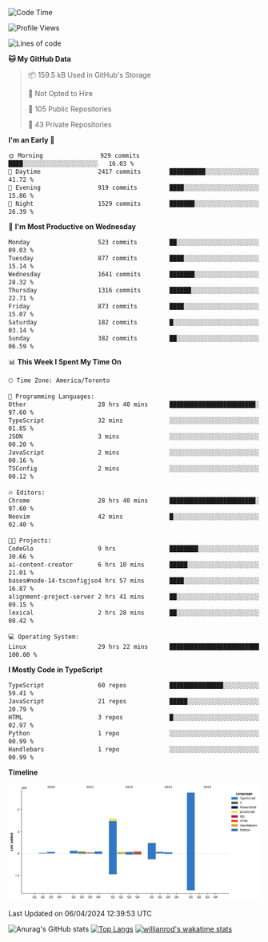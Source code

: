 <!--START_SECTION:waka-->
![Code Time](http://img.shields.io/badge/Code%20Time-1%2C392%20hrs%2020%20mins-blue)

![Profile Views](http://img.shields.io/badge/Profile%20Views-0-blue)

![Lines of code](https://img.shields.io/badge/From%20Hello%20World%20I%27ve%20Written-5.5%20million%20lines%20of%20code-blue)

**🐱 My GitHub Data** 

> 📦 159.5 kB Used in GitHub's Storage 
 > 
> 🚫 Not Opted to Hire
 > 
> 📜 105 Public Repositories 
 > 
> 🔑 43 Private Repositories 
 > 
**I'm an Early 🐤** 

```text
🌞 Morning                929 commits         ████░░░░░░░░░░░░░░░░░░░░░   16.03 % 
🌆 Daytime                2417 commits        ██████████░░░░░░░░░░░░░░░   41.72 % 
🌃 Evening                919 commits         ████░░░░░░░░░░░░░░░░░░░░░   15.86 % 
🌙 Night                  1529 commits        ███████░░░░░░░░░░░░░░░░░░   26.39 % 
```
📅 **I'm Most Productive on Wednesday** 

```text
Monday                   523 commits         ██░░░░░░░░░░░░░░░░░░░░░░░   09.03 % 
Tuesday                  877 commits         ████░░░░░░░░░░░░░░░░░░░░░   15.14 % 
Wednesday                1641 commits        ███████░░░░░░░░░░░░░░░░░░   28.32 % 
Thursday                 1316 commits        ██████░░░░░░░░░░░░░░░░░░░   22.71 % 
Friday                   873 commits         ████░░░░░░░░░░░░░░░░░░░░░   15.07 % 
Saturday                 182 commits         █░░░░░░░░░░░░░░░░░░░░░░░░   03.14 % 
Sunday                   382 commits         ██░░░░░░░░░░░░░░░░░░░░░░░   06.59 % 
```


📊 **This Week I Spent My Time On** 

```text
🕑︎ Time Zone: America/Toronto

💬 Programming Languages: 
Other                    28 hrs 40 mins      ████████████████████████░   97.60 % 
TypeScript               32 mins             ░░░░░░░░░░░░░░░░░░░░░░░░░   01.85 % 
JSON                     3 mins              ░░░░░░░░░░░░░░░░░░░░░░░░░   00.20 % 
JavaScript               2 mins              ░░░░░░░░░░░░░░░░░░░░░░░░░   00.16 % 
TSConfig                 2 mins              ░░░░░░░░░░░░░░░░░░░░░░░░░   00.12 % 

🔥 Editors: 
Chrome                   28 hrs 40 mins      ████████████████████████░   97.60 % 
Neovim                   42 mins             █░░░░░░░░░░░░░░░░░░░░░░░░   02.40 % 

🐱‍💻 Projects: 
CodeGlo                  9 hrs               ████████░░░░░░░░░░░░░░░░░   30.66 % 
ai-content-creator       6 hrs 10 mins       █████░░░░░░░░░░░░░░░░░░░░   21.01 % 
bases#node-14-tsconfigjso4 hrs 57 mins       ████░░░░░░░░░░░░░░░░░░░░░   16.87 % 
alignment-project-server 2 hrs 41 mins       ██░░░░░░░░░░░░░░░░░░░░░░░   09.15 % 
lexical                  2 hrs 28 mins       ██░░░░░░░░░░░░░░░░░░░░░░░   08.42 % 

💻 Operating System: 
Linux                    29 hrs 22 mins      █████████████████████████   100.00 % 
```

**I Mostly Code in TypeScript** 

```text
TypeScript               60 repos            ███████████████░░░░░░░░░░   59.41 % 
JavaScript               21 repos            █████░░░░░░░░░░░░░░░░░░░░   20.79 % 
HTML                     3 repos             █░░░░░░░░░░░░░░░░░░░░░░░░   02.97 % 
Python                   1 repo              ░░░░░░░░░░░░░░░░░░░░░░░░░   00.99 % 
Handlebars               1 repo              ░░░░░░░░░░░░░░░░░░░░░░░░░   00.99 % 
```



**Timeline**

![Lines of Code chart](https://raw.githubusercontent.com/wise-introvert/wise-introvert/master/assets/bar_graph.png)


 Last Updated on 06/04/2024 12:39:53 UTC
<!--END_SECTION:waka-->

![Anurag's GitHub stats](https://github-readme-stats.vercel.app/api?username=wise-introvert&count_private=true&show_icons=true)
[![Top Langs](https://github-readme-stats.vercel.app/api/top-langs/?username=wise-introvert&langs_count=10)](https://github.com/anuraghazra/github-readme-stats)
[![willianrod's wakatime stats](https://github-readme-stats.vercel.app/api/wakatime?username=wiseintrovert)](https://github.com/anuraghazra/github-readme-stats)
